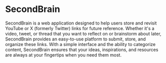 # SecondBrain
SecondBrain is a web application designed to help users store and revisit YouTube or X (formerly Twitter) links for future reference. Whether it's a video, tweet, or thread that you want to reflect on or brainstorm about later, SecondBrain provides an easy-to-use platform to submit, store, and organize these links. With a simple interface and the ability to categorize content, SecondBrain ensures that your ideas, inspirations, and resources are always at your fingertips when you need them most.
